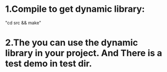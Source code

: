 # 1.Compile to get dynamic library:
"cd src && make"
# 2.The you can use the dynamic library in your project. And There is a test demo in test dir.

